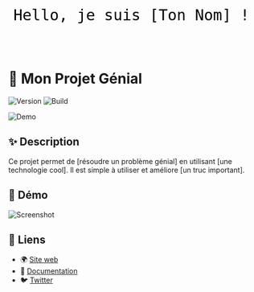 <svg xmlns="http://www.w3.org/2000/svg" width="500" height="100">
  <text id="typewriter" x="10" y="40" font-family="monospace" font-size="30" fill="black">
    Hello, je suis [Ton Nom] !
  </text>
  <style>
    #typewriter {
      animation: typing 4s steps(40) 1s forwards, blink 0.75s step-end infinite;
    }
    @keyframes typing {
      from { width: 0; }
      to { width: 100%; }
    }
    @keyframes blink {
      50% { border-color: transparent; }
    }
  </style>
</svg>


# 🚀 Mon Projet Génial
![Version](https://img.shields.io/badge/version-1.0-blue)
![Build](https://img.shields.io/badge/build-passing-green)

![Demo](https://media.giphy.com/media/3o7abldj0b3rxrZUxW/giphy.gif)

## ✨ Description
Ce projet permet de [résoudre un problème génial] en utilisant [une technologie cool]. 
Il est simple à utiliser et améliore [un truc important].

## 🎥 Démo

![Screenshot](https://via.placeholder.com/800x400.png?text=Demo+du+Projet)

## 🔗 Liens
- 🌍 [Site web](https://monprojet.com)
- 📖 [Documentation](https://monprojet.com/docs)
- 🐦 [Twitter](https://twitter.com/monprojet)


